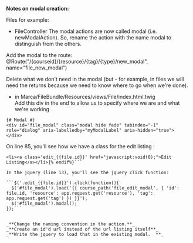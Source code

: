 **Notes on modal creation:**

Files for example:
* FileController
The modal actions are now called modal (i.e. newModalAction).  So, rename the action with the name modal to distinguish from the others.  
  
Add the modal to the route: @Route("/{courseid}/{resource}/{tag}/{type}/new_modal", name="file_new_modal")

Delete what we don't need in the modal (but - for example, in files we will need the returns because we need to know where to go when we're done).  

* in Marca/FileBundle/Resources/views/File/index.html.twig  
Add this div in the end to allow us to specify where we are and what we're working

```
{# Modal #}
<div id="file_modal" class="modal hide fade" tabindex="-1" role="dialog" aria-labelledby="myModalLabel" aria-hidden="true">     
</div>
```

 On line 85, you'll see how we have a class for the edit listing :

```{% if file.isOwner(app.user.username) %}
<li><a class='edit_{{file.id}}' href="javascript:void(0);">Edit Listing</a></li>{% endif%}```

In the jquery (line 13), you'll see the jquery click function:

```$('.edit_{{file.id}}').click(function(){
  $('#file_modal').load('{{ course_path('file_edit_modal', { 'id': file.id, 'resource': app.request.get('resource'), 'tag': app.request.get('tag') }) }}');
  $('#file_modal').modal();
});```


_**Change the naming convention in the action.**_
_**Create an id'd url instead of the url listing itself**_
_**Write the jquery to load that in the existing modal.  **_